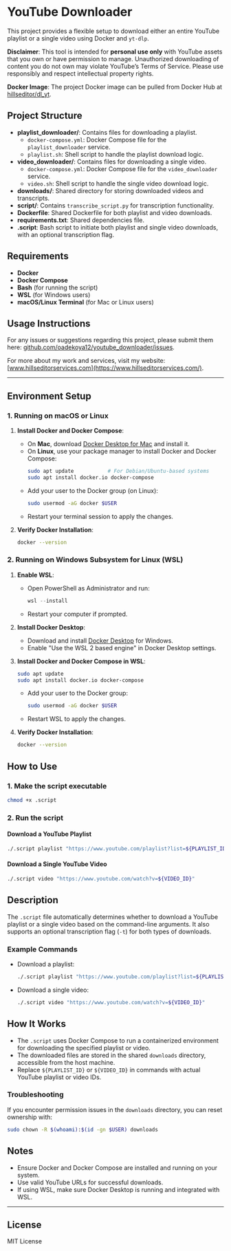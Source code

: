
# YouTube Downloader

This project provides a flexible setup to download either an entire YouTube playlist or a single video using Docker and `yt-dlp`.

**Disclaimer**: This tool is intended for **personal use only** with YouTube assets that you own or have permission to manage. Unauthorized downloading of content you do not own may violate YouTube’s Terms of Service. Please use responsibly and respect intellectual property rights.

**Docker Image**: The project Docker image can be pulled from Docker Hub at [hillseditor/dl_yt](https://hub.docker.com/r/hillseditor/dl_yt).

## Project Structure

- **playlist_downloader/**: Contains files for downloading a playlist.
  - `docker-compose.yml`: Docker Compose file for the `playlist_downloader` service.
  - `playlist.sh`: Shell script to handle the playlist download logic.
- **video_downloader/**: Contains files for downloading a single video.
  - `docker-compose.yml`: Docker Compose file for the `video_downloader` service.
  - `video.sh`: Shell script to handle the single video download logic.
- **downloads/**: Shared directory for storing downloaded videos and transcripts.
- **script/**: Contains `transcribe_script.py` for transcription functionality.
- **Dockerfile**: Shared Dockerfile for both playlist and video downloads.
- **requirements.txt**: Shared dependencies file.
- **.script**: Bash script to initiate both playlist and single video downloads, with an optional transcription flag.

## Requirements

- **Docker**
- **Docker Compose**
- **Bash** (for running the script)
- **WSL** (for Windows users)
- **macOS/Linux Terminal** (for Mac or Linux users)

## Usage Instructions

For any issues or suggestions regarding this project, please submit them here: [github.com/oadekoya12/youtube_downloader/issues](https://github.com/oadekoya12/youtube_downloader/issues).

For more about my work and services, visit my website: [www.hillseditorservices.com](https://www.hillseditorservices.com/).

---

## Environment Setup

### 1. Running on macOS or Linux

1. **Install Docker and Docker Compose**:
   - On **Mac**, download [Docker Desktop for Mac](https://www.docker.com/products/docker-desktop) and install it.
   - On **Linux**, use your package manager to install Docker and Docker Compose:
     ```bash
     sudo apt update           # For Debian/Ubuntu-based systems
     sudo apt install docker.io docker-compose
     ```
   - Add your user to the Docker group (on Linux):
     ```bash
     sudo usermod -aG docker $USER
     ```
   - Restart your terminal session to apply the changes.

2. **Verify Docker Installation**:
   ```bash
   docker --version
   ```

### 2. Running on Windows Subsystem for Linux (WSL)

1. **Enable WSL**:
   - Open PowerShell as Administrator and run:
     ```powershell
     wsl --install
     ```
   - Restart your computer if prompted.

2. **Install Docker Desktop**:
   - Download and install [Docker Desktop](https://www.docker.com/products/docker-desktop) for Windows.
   - Enable "Use the WSL 2 based engine" in Docker Desktop settings.

3. **Install Docker and Docker Compose in WSL**:
   ```bash
   sudo apt update
   sudo apt install docker.io docker-compose
   ```
   - Add your user to the Docker group:
     ```bash
     sudo usermod -aG docker $USER
     ```
   - Restart WSL to apply the changes.

4. **Verify Docker Installation**:
   ```bash
   docker --version
   ```

## How to Use

### 1. Make the script executable
```bash
chmod +x .script
```

### 2. Run the script

#### Download a YouTube Playlist
```bash
./.script playlist "https://www.youtube.com/playlist?list=${PLAYLIST_ID}"
```

#### Download a Single YouTube Video
```bash
./.script video "https://www.youtube.com/watch?v=${VIDEO_ID}"
```

## Description
The `.script` file automatically determines whether to download a YouTube playlist or a single video based on the command-line arguments. It also supports an optional transcription flag (`-t`) for both types of downloads.

### Example Commands
  - Download a playlist:
    ```bash
    ./.script playlist "https://www.youtube.com/playlist?list=${PLAYLIST_ID}"
    ```
  - Download a single video:
    ```bash
    ./.script video "https://www.youtube.com/watch?v=${VIDEO_ID}"
    ```

## How It Works

- The `.script` uses Docker Compose to run a containerized environment for downloading the specified playlist or video.
- The downloaded files are stored in the shared `downloads` directory, accessible from the host machine.
- Replace `${PLAYLIST_ID}` or `${VIDEO_ID}` in commands with actual YouTube playlist or video IDs.

### Troubleshooting

If you encounter permission issues in the `downloads` directory, you can reset ownership with:
```bash
sudo chown -R $(whoami):$(id -gn $USER) downloads
```

## Notes

- Ensure Docker and Docker Compose are installed and running on your system.
- Use valid YouTube URLs for successful downloads.
- If using WSL, make sure Docker Desktop is running and integrated with WSL.

---

## License

MIT License
